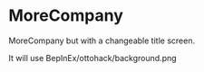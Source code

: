 # MoreCompany
MoreCompany but with a changeable title screen.

It will use BepInEx/ottohack/background.png
